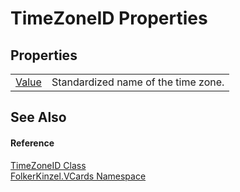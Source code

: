 # TimeZoneID Properties




## Properties
<table>
<tr>
<td><a href="3afee9ff-ca13-e196-b39c-616b302d1132.md">Value</a></td>
<td>Standardized name of the time zone.</td></tr>
</table>

## See Also


#### Reference
<a href="9c826379-198e-f92a-4316-339fc00e08b2.md">TimeZoneID Class</a>  
<a href="67dce261-ab8f-dd0a-4c0c-bc2633c1719e.md">FolkerKinzel.VCards Namespace</a>  
